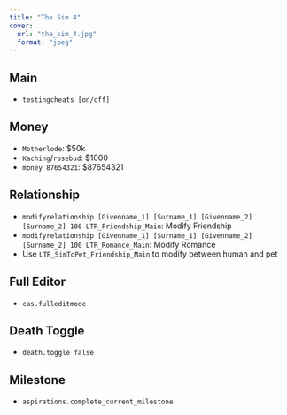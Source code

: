 ```yaml
---
title: "The Sim 4"
cover:
  url: "the_sim_4.jpg"
  format: "jpeg"
---
```

## Main

* `testingcheats [on/off]`

## Money

* `Motherlode`: $50k
* `Kaching`/`rosebud`: $1000
* `money 87654321`: $87654321

## Relationship

* `modifyrelationship [Givenname_1] [Surname_1] [Givenname_2] [Surname_2] 100 LTR_Friendship_Main`: Modify Friendship
* `modifyrelationship [Givenname_1] [Surname_1] [Givenname_2] [Surname_2] 100 LTR_Romance_Main`: Modify Romance
* Use `LTR_SimToPet_Friendship_Main` to modify between human and pet

## Full Editor

* `cas.fulleditmode`

## Death Toggle
* `death.toggle false`

## Milestone

* `aspirations.complete_current_milestone`
